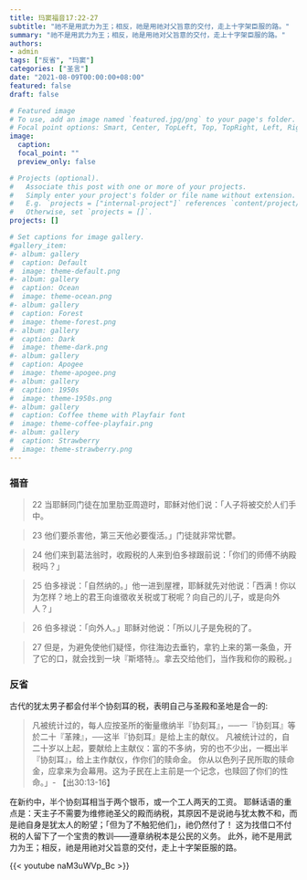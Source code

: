 ```yaml
---
title: 玛窦福音17:22-27
subtitle: "祂不是用武力为王；相反，祂是用祂对父旨意的交付，走上十字架臣服的路。"
summary: "祂不是用武力为王；相反，祂是用祂对父旨意的交付，走上十字架臣服的路。"
authors:
- admin
tags: ["反省", "玛窦"]
categories: ["圣言"]
date: "2021-08-09T00:00:00+08:00"
featured: false
draft: false

# Featured image
# To use, add an image named `featured.jpg/png` to your page's folder.
# Focal point options: Smart, Center, TopLeft, Top, TopRight, Left, Right, BottomLeft, Bottom, BottomRight
image:
  caption:
  focal_point: ""
  preview_only: false

# Projects (optional).
#   Associate this post with one or more of your projects.
#   Simply enter your project's folder or file name without extension.
#   E.g. `projects = ["internal-project"]` references `content/project/deep-learning/index.md`.
#   Otherwise, set `projects = []`.
projects: []

# Set captions for image gallery.
#gallery_item:
#- album: gallery
#  caption: Default
#  image: theme-default.png
#- album: gallery
#  caption: Ocean
#  image: theme-ocean.png
#- album: gallery
#  caption: Forest
#  image: theme-forest.png
#- album: gallery
#  caption: Dark
#  image: theme-dark.png
#- album: gallery
#  caption: Apogee
#  image: theme-apogee.png
#- album: gallery
#  caption: 1950s
#  image: theme-1950s.png
#- album: gallery
#  caption: Coffee theme with Playfair font
#  image: theme-coffee-playfair.png
#- album: gallery
#  caption: Strawberry
#  image: theme-strawberry.png
---
```


### 福音
> 22 当耶稣同门徒在加里肋亚周遊时，耶稣对他们说：「人子将被交於人们手中。

> 23 他们要杀害他，第三天他必要復活。」门徒就非常忧鬱。

> 24 他们来到葛法翁时，收殿税的人来到伯多禄跟前说：「你们的师傅不纳殿税吗？」

> 25 伯多禄说：「自然纳的。」他一进到屋裡，耶稣就先对他说：「西满！你以为怎样？地上的君王向谁徵收关税或丁税呢？向自己的儿子，或是向外人？」

> 26 伯多禄说：「向外人。」耶稣对他说：「所以儿子是免税的了。

> 27 但是，为避免使他们疑怪，你往海边去垂钓，拿钓上来的第一条鱼，开了它的口，就会找到一块『斯塔特』。拿去交给他们，当作我和你的殿税。」

### 反省
古代的犹太男子都会付半个协刻耳的税，表明自己与圣殿和圣地是合一的:
>  凡被统计过的，每人应按圣所的衡量缴纳半『协刻耳』，──一『协刻耳』等於二十『革辣』，──这半『协刻耳』是给上主的献仪。 凡被统计过的，自二十岁以上起，要献给上主献仪：富的不多纳，穷的也不少出，一概出半『协刻耳』，给上主作献仪，作你们的赎命金。 你从以色列子民所取的赎命金，应拿来为会幕用。这为子民在上主前是一个记念，也赎回了你们的性命。」- 【出30:13-16】

在新约中，半个协刻耳相当于两个银币，或一个工人两天的工资。 耶稣话语的重点是：天主子不需要为维修祂圣父的殿而纳税，其原因不是说祂与犹太教不和，而是祂自身是犹太人的盼望；「但为了不触犯他们」，祂仍然付了！ 这为找借口不付税的人留下了一个宝贵的教训——遵章纳税本是公民的义务。 此外，祂不是用武力为王；相反，祂是用祂对父旨意的交付，走上十字架臣服的路。

{{< youtube naM3uWVp_Bc >}}
